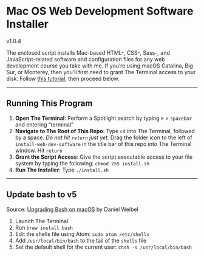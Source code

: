 # Mac OS Web Development Software Installer
v1.0.4

The enclosed script installs Mac-based HTML-, CSS-, Sass-, and JavaScript-related software and configuration files for any web development course you take with me. If you’re using macOS Catalina, Big Sur, or Monterey, then you’ll first need to grant The Terminal access to your disk. Follow [this tutorial](https://osxdaily.com/2018/10/09/fix-operation-not-permitted-terminal-error-macos/), then proceed below.

---

## Running This Program

1. **Open The Terminal**: Perform a Spotlight search by typing `⌘` + `spacebar` and entering “terminal”
2. **Navigate to The Root of This Repo**: Type `cd` into The Terminal, followed by a space. *Do not hit `return` just yet.* Drag the folder icon to the left of `install-web-dev-software` in the title bar of this repo into The Terminal window. Hit `return`
3. **Grant the Script Access**: Give the script executable access to your file system by typing the following: `chmod 755 install.sh`
4. **Run The Installer**: Type `./install.sh`

---

## Update bash to v5
Source: [Upgrading Bash on macOS](https://itnext.io/upgrading-bash-on-macos-7138bd1066ba) by Daniel Weibel

1. Launch The Terminal
2. Run `brew install bash`
3. Edit the shells file using Atom: `sudo atom /etc/shells`
4. Add `/usr/local/bin/bash` to the tail of the `shells` file
5. Set the default shell for the current user: `chsh -s /usr/local/bin/bash`
